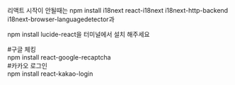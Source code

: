 리액트 시작이 안될때는 npm install i18next react-i18next i18next-http-backend i18next-browser-languagedetector과 

npm install lucide-react을 터미널에서 설치 해주세요

#구글 체킹 <br/>
npm install react-google-recaptcha <br/>
#카카오 로그인 <br/>
npm install react-kakao-login <br/>
